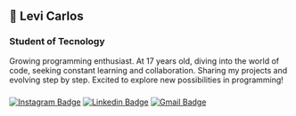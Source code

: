 ## 🌌 Levi Carlos 

### Student of Tecnology
Growing programming enthusiast. At 17 years old, diving into the world of code, seeking constant learning and collaboration. Sharing my projects and evolving step by step. Excited to explore new possibilities in programming!
###

[![Instagram Badge](https://img.shields.io/badge/olevicarlos-1f6feb?style=flat-square&logo=instagram&logoColor=white)](https://instagram.com/olevicarlos) 
[![Linkedin Badge](https://img.shields.io/badge/-Levi%20Carlos-1f6feb?style=flat-square&logo=Linkedin&logoColor=white&link=https://www.linkedin.com/in/olevicarlos/)](https://www.linkedin.com/in/olevicarlos/) 
[![Gmail Badge](https://img.shields.io/badge/-olevicarlos@gmail.com-1f6feb?style=flat-square&logo=Gmail&logoColor=white&link=mailto:olevicarlos@gmail.com)](mailto:olevicarlos@gmail.com)
